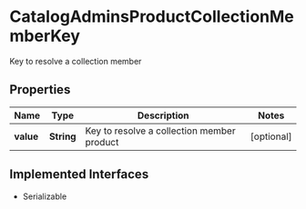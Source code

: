 

# CatalogAdminsProductCollectionMemberKey

Key to resolve a collection member

## Properties

| Name | Type | Description | Notes |
|------------ | ------------- | ------------- | -------------|
|**value** | **String** | Key to resolve a collection member product |  [optional] |


## Implemented Interfaces

* Serializable


